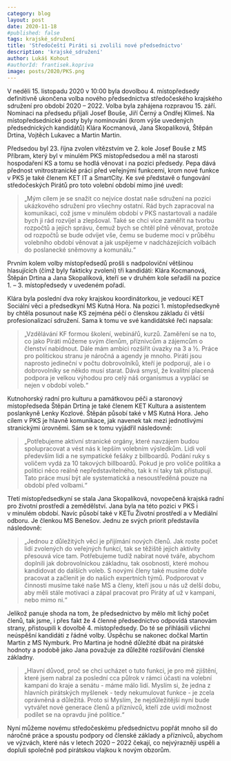 ```yaml
---
category: blog
layout: post
date: 2020-11-18
#published: false
tags: krajské_sdružení
title: 'Středočeští Piráti si zvolili nové předsednictvo'
description: 'krajské_sdružení'
author: Lukáš Kohout
#authorId: frantisek.kopriva
image: posts/2020/PKS.png
---
```


V neděli 15. listopadu 2020 v 10:00 byla dovolbou 4. místopředsedy definitivně ukončena volba nového předsednictva středočeského krajského sdružení pro období 2020 – 2022. Volba byla zahájena rozpravou 15. září. Nominaci na předsedu přijali Josef Bouše, Jiří Černý a Ondřej Klimeš. Na místopředsednické posty byly nominováni (krom výše uvedených předsednických kandidátů) Klára Kocmanová, Jana Skopalíková, Štěpán Drtina, Vojtěch Lukavec a Martin Martin. 

Předsedou byl 23. října zvolen vítězstvím ve 2. kole Josef Bouše z MS Příbram, který byl v minulém PKS místopředsedou a měl na starosti hospodaření KS a tomu se hodlá věnovat i na pozici předsedy. Pepa dává přednost vnitrostranické práci před veřejnými funkcemi, krom nové funkce v PKS je také členem KET IT a SmartCity. Ke své představě o fungování středočeských Pirátů pro toto volební období mimo jiné uvedl:

> „Mým cílem je se snažit co nejvíce dostat naše sdružení na pozici ukázkového sdružení pro všechny ostatní. Rád bych zapracoval na komunikaci, což jsme v minulém období v PKS nastartovali a nadále bych ji rád rozvíjel a zlepšoval. Také se chci více zaměřit na tvorbu rozpočtů a jejich správu, čemuž bych se chtěl plně věnovat, protože od rozpočtů se bude odvíjet vše, čemu se budeme moci v průběhu volebního období věnovat a jak uspějeme v nadcházejících volbách do poslanecké sněmovny a komunálu.“

Prvním kolem volby místopředsedů prošli s nadpoloviční většinou hlasujících (čímž byly fakticky zvoleni) tři kandidáti: Klára Kocmanová, Štěpán Drtina a Jana Skopalíková, kteří se v druhém kole seřadili na pozice 1. – 3. místopředsedy v uvedeném pořadí. 

Klára byla poslední dva roky krajskou koordinátorkou, je vedoucí KET Sociální věci a předsedkyní MS Kutná Hora. Na pozici 1. místopředsedkyně by chtěla posunout naše KS zejména péčí o členskou základu či větší profesionalizací sdružení. Sama k tomu ve své kandidátské řeči napsala: 

> „Vzdělávání KF formou školení, webinářů, kurzů. Zaměření se na to, co jako Piráti můžeme svým členům, příznivcům a zájemcům o členství nabídnout. Dále mám ambici rozšířit úvazky na 3 a ½. Práce pro politickou stranu je náročná a agendy je mnoho. Piráti jsou naprosto jedineční v počtu dobrovolníků, kteří je podporují, ale i o dobrovolníky se někdo musí starat. Dává smysl, že kvalitní placená podpora je velkou výhodou pro celý náš organismus a vyplácí se nejen v období voleb.“

Kutnohorský radní pro kulturu a památkovou péči a staronový místopředseda Štěpán Drtina je také členem KET Kultura a asistentem poslankyně Lenky Kozlové. Štěpán působí také v MS Kutná Hora. Jeho cílem v PKS je hlavně komunikace, jak navenek tak mezi jednotlivými stranickými úrovněmi. Sám se k tomu vyjádřil následovně: 

> „Potřebujeme aktivní stranické orgány, které navzájem budou spolupracovat a vést nás k lepším volebním výsledkům. Lidi volí především lidi a ne sympatické fešáky z billboardů. Podání ruky s voličem vydá za 10 takových billboardů. Pokud je pro voliče politika a politici něco reálně nepředstavitelného, tak k ní taky tak přistupují. Tato práce musí být ale systematická a nesoustředěná pouze na období před volbami.“

Třetí místopředsedkyní se stala Jana Skopalíková, novopečená krajská radní pro životní prostředí a zemědělství. Jana byla na této pozici v PKS i v minulém období. Navíc působí také v KETu Životní prostředí a v Mediální odboru. Je členkou MS Benešov. Jednu ze svých priorit představila následovně: 

> „Jednou z důležitých věcí je přijímání nových členů. Jak roste počet lidí zvolených do veřejných funkcí, tak se těžiště jejich aktivity přesouvá více tam. Potřebujeme tudíž nabírat nové tváře, abychom doplnili jak dobrovolnickou základnu, tak osobnosti, které mohou kandidovat do dalších voleb. S novými členy také musíme dobře pracovat a začlenit je do našich expertních týmů. Podporovat v činnosti musíme také naše MS a členy, kteří jsou u nás už delší dobu, aby měli stále motivaci a zápal pracovat pro Piráty ať už v kampani, nebo mimo ni.“

Jelikož panuje shoda na tom, že předsednictvo by mělo mít lichý počet členů, tak jsme, i přes fakt že 4 členné předsednictvo odpovídá stanovám strany, přistoupili k dovolbě 4. místopředsedy. Do té se přihlásili všichni neúspěšní kandidáti z řádné volby. Úspěchu se nakonec dočkal Martin Martin z MS Nymburk. Pro Martina je hodně důležité dbát na pirátské hodnoty a podobě jako Jana považuje za důležité rozšiřování členské základny.

> „Hlavní důvod, proč se chci ucházet o tuto funkci, je pro mě zjištění, které jsem nabral za poslední cca půlrok v rámci účasti na volební kampani do kraje a senátu - máme málo lidí. Myslím si, že jedna z hlavních pirátských myšlenek - tedy nekumulovat funkce - je zcela oprávněná a důležitá. Proto si Myslím, že nejdůležitější nyní bude vytvářet nové generace členů a příznivců, kteří zde uvidí možnost podílet se na opravdu jiné politice.“ 

Nyní můžeme novému středočeskému předsednictvu popřát mnoho sil do náročné práce a spoustu podpory od členské základy a příznivců, abychom ve výzvách, které nás v letech 2020 – 2022 čekají, co nejvýrazněji uspěli a dopluli společně pod pirátskou vlajkou k novým obzorům.
